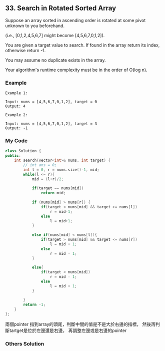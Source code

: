 ## 33. Search in Rotated Sorted Array

Suppose an array sorted in ascending order is rotated at some pivot unknown to you beforehand.

(i.e., [0,1,2,4,5,6,7] might become [4,5,6,7,0,1,2]).

You are given a target value to search. If found in the array return its index, otherwise return -1.

You may assume no duplicate exists in the array.

Your algorithm's runtime complexity must be in the order of O(log n).


### Example
```
Example 1:

Input: nums = [4,5,6,7,0,1,2], target = 0
Output: 4

Example 2:

Input: nums = [4,5,6,7,0,1,2], target = 3
Output: -1
```

### My Code
```c++
class Solution {
public:
    int search(vector<int>& nums, int target) {
        // int ans = 0;
        int l = 0, r = nums.size()-1, mid;
        while(l <= r){
            mid = (l+r)/2;
            
            if(target == nums[mid])
                return mid;    
            
            if (nums[mid] > nums[r]) {
                if(target < nums[mid] && target >= nums[l])
                    r = mid-1;
                else
                    l = mid+1;
            }
            
            else if(nums[mid] < nums[l]){
                if(target > nums[mid] && target <= nums[r])
                    l = mid + 1;
                else
                    r = mid - 1;
            }
            
            else{
                if(target < nums[mid])
                    r = mid - 1;
                else
                    l = mid + 1;
            }
            
        }
        return -1;
    }
};
```
兩個pointer 指到array的頭尾，判斷中間的值是不是大於右邊的指標，
然後再判斷tartget是位於左邊還是右邊，
再調整左邊或是右邊的pointer


### Others Solution
```c++
```


